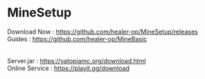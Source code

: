 # MineSetup
Download Now : https://github.com/healer-op/MineSetup/releases <br />
Guides : https://github.com/healer-op/MineBasic <br />
<br />
<br />
Server.jar : https://yatopiamc.org/download.html <br />
Online Service : https://playit.gg/download <br />

